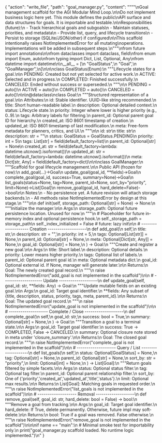 {
"action": "write_file",
"path": "goal_manager.py",
"content": """"\nGoal management scaffold for the AGI Modular Mind Loop.\n\nDo not implement business logic here yet. This module defines the public\nAPI surface and data structures for goals. It is importable and testable.\n\nResponsibilities (future):\n - Track hierarchical goals and subgoals\n - Maintain statuses, priorities, and metadata\n - Provide list, query, and lifecycle transitions\n - Persist to storage (SQLite/JSON/other) if configured\n\nThis scaffold intentionally raises NotImplementedError for all mutating\noperations. Implementations will be added in subsequent steps.\n"""\nfrom future import annotations\n\nfrom dataclasses import dataclass, field\nfrom enum import Enum, auto\nfrom typing import Dict, List, Optional, Any\nfrom datetime import datetime\n\n__all__ = [\n "GoalStatus",\n "Goal",\n "GoalManager",\n]\n\n\nclass GoalStatus(Enum):\n """Lifecycle states for a goal.\n\n PENDING: Created but not yet selected for active work.\n ACTIVE: Selected and in progress.\n COMPLETED: Finished successfully.\n CANCELED: Ended without success or superseded.\n """\n\n PENDING = auto()\n ACTIVE = auto()\n COMPLETED = auto()\n CANCELED = auto()\n\n\n@dataclass\nclass Goal:\n """Structured representation of a goal.\n\n Attributes:\n id: Stable identifier. UUID-like string recommended.\n title: Short human-readable label.\n description: Optional detailed context.\n status: Lifecycle state.\n priority: Integer where lower is higher priority (e.g., 0..9).\n tags: Arbitrary labels for filtering.\n parent_id: Optional parent goal ID for hierarchy.\n created_at: ISO 8601 timestamp of creation.\n updated_at: ISO 8601 timestamp of last modification.\n meta: Free-form metadata for planners, critics, and UI.\n """\n\n id: str\n title: str\n description: str = ""\n status: GoalStatus = GoalStatus.PENDING\n priority: int = 5\n tags: List[str] = field(default_factory=list)\n parent_id: Optional[str] = None\n created_at: str = field(default_factory=lambda: datetime.utcnow().isoformat())\n updated_at: str = field(default_factory=lambda: datetime.utcnow().isoformat())\n meta: Dict[str, Any] = field(default_factory=dict)\n\n\nclass GoalManager:\n """Scaffold for goal lifecycle management.\n\n Public API (frozen for now):\n add_goal(...)->Goal\n update_goal(goal_id, **fields)->Goal\n complete_goal(goal_id, success=True, summary=None)->Goal\n list_goals(status=None, tag=None, parent_id=None, sort_by="priority", limit=None)->List[Goal]\n remove_goal(goal_id, hard_delete=False)->bool\n\n Notes:\n - No persistence yet. A future revision will attach storage backends.\n - All methods raise NotImplementedError by design at this stage.\n """\n\n def init(self, storage_path: Optional[str] = None) -> None:\n """Initialize the manager.\n\n Args:\n storage_path: Optional future persistence location. Unused for now.\n """\n # Placeholder for future in-memory index and optional persistence hook.\n self._storage_path = storage_path\n self._index_initialized = False # future: lazy init\n\n # -------------------- Creation --------------------\n def add_goal(\n self,\n title: str,\n description: str = "",\n priority: int = 5,\n tags: Optional[List[str]] = None,\n parent_id: Optional[str] = None,\n meta: Optional[Dict[str, Any]] = None,\n goal_id: Optional[str] = None,\n ) -> Goal:\n """Create and register a new goal.\n\n Args:\n title: Short label.\n description: Optional details.\n priority: Lower means higher priority.\n tags: Optional list of labels.\n parent_id: Optional parent goal id.\n meta: Optional metadata dict.\n goal_id: Optional external id. If None, manager will generate later.\n\n Returns:\n Goal: The newly created goal record.\n """\n raise NotImplementedError("add_goal is not implemented in the scaffold")\n\n # -------------------- Update --------------------\n def update_goal(self, goal_id: str, **fields: Any) -> Goal:\n """Update mutable fields on an existing goal.\n\n Args:\n goal_id: Target goal identifier.\n **fields: Any subset of {title, description, status, priority, tags, meta, parent_id}.\n\n Returns:\n Goal: The updated goal record.\n """\n raise NotImplementedError("update_goal is not implemented in the scaffold")\n\n # -------------------- Complete / Close --------------------\n def complete_goal(\n self,\n goal_id: str,\n success: bool = True,\n summary: Optional[str] = None,\n ) -> Goal:\n """Transition a goal to a terminal state.\n\n Args:\n goal_id: Target goal identifier.\n success: True -> COMPLETED, False -> CANCELED.\n summary: Optional closure note stored in meta under 'closure_summary'.\n\n Returns:\n Goal: The closed goal record.\n """\n raise NotImplementedError("complete_goal is not implemented in the scaffold")\n\n # -------------------- Query / List --------------------\n def list_goals(\n self,\n status: Optional[GoalStatus] = None,\n tag: Optional[str] = None,\n parent_id: Optional[str] = None,\n sort_by: str = "priority",\n limit: Optional[int] = None,\n ) -> List[Goal]:\n """Return goals filtered by simple facets.\n\n Args:\n status: Optional status filter.\n tag: Optional tag filter.\n parent_id: Optional parent relationship filter.\n sort_by: One of {'priority','created_at','updated_at','title','status'}.\n limit: Optional max results.\n\n Returns:\n List[Goal]: Matching goals in requested order.\n """\n raise NotImplementedError("list_goals is not implemented in the scaffold")\n\n # -------------------- Removal --------------------\n def remove_goal(self, goal_id: str, hard_delete: bool = False) -> bool:\n """Remove a goal from tracking.\n\n Args:\n goal_id: Target goal identifier.\n hard_delete: If True, delete permanently. Otherwise, future impl may soft-delete.\n\n Returns:\n bool: True if a goal was removed. False otherwise.\n """\n raise NotImplementedError("remove_goal is not implemented in the scaffold")\n\n\nif name == "main":\n # Minimal smoke test for importability only.\n print("goal_manager.py scaffold loaded. No runtime logic implemented.")\n"
}

